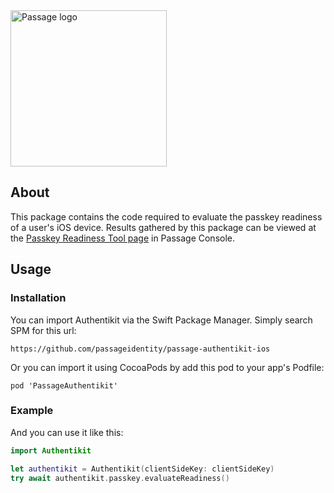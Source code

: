 <img src="https://storage.googleapis.com/passage-docs/passage-logo-gradient.svg" alt="Passage logo" style="width:250px;"/>

## About

This package contains the code required to evaluate the passkey readiness of a user's iOS device. Results gathered by this package can be viewed at the [Passkey Readiness Tool page](https://console-uat.passage.dev/passkey-readiness) in Passage Console.

## Usage

### Installation

You can import Authentikit via the Swift Package Manager. Simply search SPM for this url:
```
https://github.com/passageidentity/passage-authentikit-ios
```

Or you can import it using CocoaPods by add this pod to your app's Podfile:
```
pod 'PassageAuthentikit'
```

### Example
And you can use it like this:
```swift
import Authentikit

let authentikit = Authentikit(clientSideKey: clientSideKey)
try await authentikit.passkey.evaluateReadiness()
```
<br>
